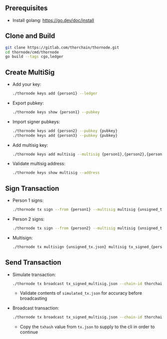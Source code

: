 ## Prerequisites

- Install golang: https://go.dev/doc/install

## Clone and Build

```bash
git clone https://gitlab.com/thorchain/thornode.git
cd thornode/cmd/thornode
go build --tags cgo,ledger
```

## Create MultiSig

- Add your key:
  ```bash
  ./thornode keys add {person1} --ledger
  ```
- Export pubkey:
  ```bash
  ./thornode keys show {person1} --pubkey
  ```
- Import signer pubkeys:
  ```bash
  ./thornode keys add {person2} --pubkey {pubkey}
  ./thornode keys add {person3} --pubkey {pubkey}
  ```
- Add multisig key:
  ```bash
  ./thornode keys add multisig --multisig {person1},{person2},{person3} --multisig-threshold 2
  ```
- Validate multisig address:
  ```bash
  ./thornode keys show multisig --address
  ```

## Sign Transaction

- Person 1 signs:
  ```bash
  ./thornode tx sign --from {person1} --multisig multisig {unsigned_tx.json} --chain-id thorchain-mainnet-v1 --node https://daemon.thorchain.shapeshift.com:443/rpc --from ledger --ledger --sign-mode amino-json > tx_signed_{person1}.json
  ```
- Person 2 signs:
  ```bash
  ./thornode tx sign --from {person2} --multisig multisig {unsigned_tx.json} --chain-id thorchain-mainnet-v1 --node https://daemon.thorchain.shapeshift.com:443/rpc --from ledger --ledger --sign-mode amino-json > tx_signed_{person2}.json
  ```
- Multisign:
  ```bash
  ./thornode tx multisign {unsigned_tx.json} multisig tx_signed_{person1}.json tx_signed_{person2}.json --from multisig --chain-id thorchain-mainnet-v1 --node https://daemon.thorchain.shapeshift.com:443/rpc > tx_signed_multisig.json
  ```

## Send Transaction

- Simulate transaction:

  ```bash
  ./thornode tx broadcast tx_signed_multisig.json --chain-id thorchain-mainnet-v1 --node https://daemon.thorchain.shapeshift.com:443/rpc --gas auto --dry-run > simulated_tx.json
  ```

  - Validate contents of `simulated_tx.json` for accuracy before broadcasting

- Broadcast transaction:
  ```bash
  ./thornode tx broadcast tx_signed_multisig.json --chain-id thorchain-mainnet-v1 --node https://daemon.thorchain.shapeshift.com:443/rpc --gas auto > tx.json
  ```
  - Copy the `txhash` value from `tx.json` to supply to the cli in order to continue
